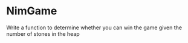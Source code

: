 # NimGame
Write a function to determine whether you can win the game given the number of stones in the heap
